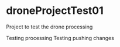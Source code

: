 # droneProjectTest01
Project to test the drone processing

Testing processing
Testing pushing changes